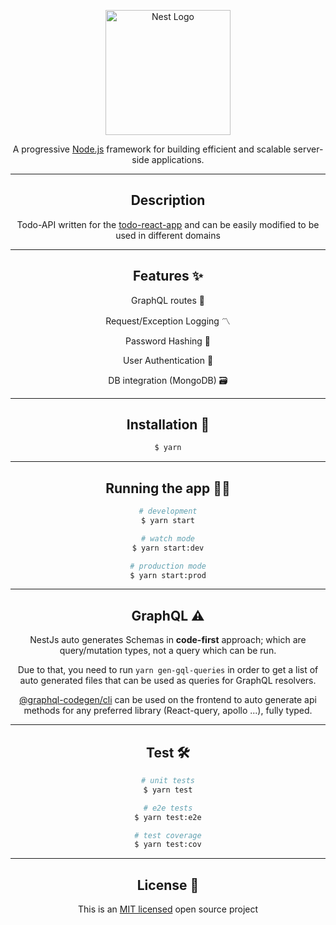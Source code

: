 <div align='center'>
<p>
  <a href="http://nestjs.com/" target="blank"><img src="https://nestjs.com/img/logo_text.svg" width="200" alt="Nest Logo" /></a>
</p>

[circleci-image]: https://img.shields.io/circleci/build/github/nestjs/nest/master?token=abc123def456
[circleci-url]: https://circleci.com/gh/nestjs/nest

  <p align="">A progressive <a href="http://nodejs.org" target="_blank">Node.js</a> framework for building efficient and scalable server-side applications.</p>

<hr>

## Description

Todo-API written for the [todo-react-app](https://github.com/amjadorfali/todo-react-app) and can be easily modified to be used in different domains

<hr>

## Features :sparkles:

GraphQL routes :rocket:

Request/Exception Logging :part_alternation_mark:

Password Hashing :shushing_face:

User Authentication :link:

DB integration (MongoDB) :card_file_box:

<hr>

## Installation :firecracker:

```bash
$ yarn
```

<hr>

## Running the app :running_woman:

```bash
# development
$ yarn start
```

```bash
# watch mode
$ yarn start:dev
```

```bash
# production mode
$ yarn start:prod
```

<hr>

## <h2 align='center'>GraphQL :warning:</h1>

NestJs auto generates Schemas in **code-first** approach; which are query/mutation types, not a query which can be run.

Due to that, you need to run `yarn gen-gql-queries` in order to get a list of auto generated files that can be used as queries for GraphQL resolvers.

[@graphql-codegen/cli](https://www.graphql-code-generator.com/docs/getting-started/installation) can be used on the frontend to auto generate api methods for any preferred library (React-query, apollo ...), fully typed.

<hr>

## Test :hammer_and_wrench:

```bash
# unit tests
$ yarn test

# e2e tests
$ yarn test:e2e

# test coverage
$ yarn test:cov
```

<hr>

## License :scroll:

This is an [MIT licensed](LICENSE) open source project

</div>
